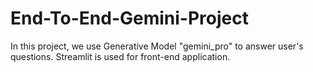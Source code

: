 # End-To-End-Gemini-Project

In this project, we use Generative Model "gemini_pro" to answer user's questions.
Streamlit is used for front-end application.
